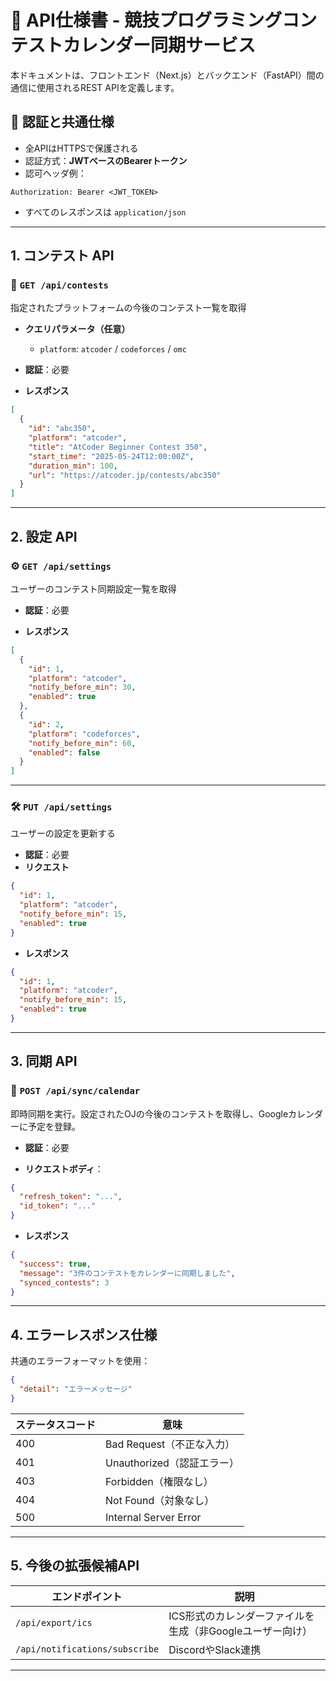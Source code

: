 # 📘 API仕様書 - 競技プログラミングコンテストカレンダー同期サービス

本ドキュメントは、フロントエンド（Next.js）とバックエンド（FastAPI）間の通信に使用されるREST APIを定義します。

## 🔐 認証と共通仕様

- 全APIはHTTPSで保護される
- 認証方式：**JWTベースのBearerトークン**
- 認可ヘッダ例：

```
Authorization: Bearer <JWT_TOKEN>
```

- すべてのレスポンスは `application/json`

---

## 1. コンテスト API

### 🏁 `GET /api/contests`

指定されたプラットフォームの今後のコンテスト一覧を取得

* **クエリパラメータ（任意）**

  * `platform`: `atcoder` / `codeforces` / `omc`

* **認証**：必要

* **レスポンス**

```json
[
  {
    "id": "abc350",
    "platform": "atcoder",
    "title": "AtCoder Beginner Contest 350",
    "start_time": "2025-05-24T12:00:00Z",
    "duration_min": 100,
    "url": "https://atcoder.jp/contests/abc350"
  }
]
```

---

## 2. 設定 API

### ⚙️ `GET /api/settings`

ユーザーのコンテスト同期設定一覧を取得

* **認証**：必要

* **レスポンス**

```json
[
  {
    "id": 1,
    "platform": "atcoder",
    "notify_before_min": 30,
    "enabled": true
  },
  {
    "id": 2,
    "platform": "codeforces",
    "notify_before_min": 60,
    "enabled": false
  }
]
```

---

### 🛠️ `PUT /api/settings`

ユーザーの設定を更新する

* **認証**：必要
* **リクエスト**

```json
{
  "id": 1,
  "platform": "atcoder",
  "notify_before_min": 15,
  "enabled": true
}
```

* **レスポンス**

```json
{
  "id": 1,
  "platform": "atcoder",
  "notify_before_min": 15,
  "enabled": true
}
```

---

## 3. 同期 API

### 🔄 `POST /api/sync/calendar`

即時同期を実行。設定されたOJの今後のコンテストを取得し、Googleカレンダーに予定を登録。

* **認証**：必要

* **リクエストボディ**：

```json
{
  "refresh_token": "...",
  "id_token": "..."
}
```

* **レスポンス**

```json
{
  "success": true,
  "message": "3件のコンテストをカレンダーに同期しました",
  "synced_contests": 3
}
```

---

## 4. エラーレスポンス仕様

共通のエラーフォーマットを使用：

```json
{
  "detail": "エラーメッセージ"
}
```

| ステータスコード | 意味                    |
| -------- | --------------------- |
| 400      | Bad Request（不正な入力）    |
| 401      | Unauthorized（認証エラー）   |
| 403      | Forbidden（権限なし）       |
| 404      | Not Found（対象なし）       |
| 500      | Internal Server Error |

---

## 5. 今後の拡張候補API

| エンドポイント                        | 説明                                |
| ------------------------------ | --------------------------------- |
| `/api/export/ics`              | ICS形式のカレンダーファイルを生成（非Googleユーザー向け） |
| `/api/notifications/subscribe` | DiscordやSlack連携                   |

---
